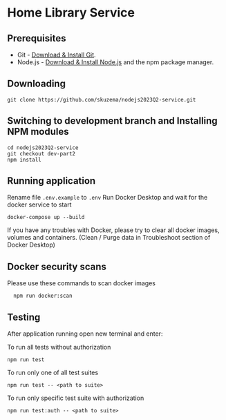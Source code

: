 # Home Library Service

## Prerequisites

- Git - [Download & Install Git](https://git-scm.com/downloads).
- Node.js - [Download & Install Node.js](https://nodejs.org/en/download/) and the npm package manager.

## Downloading

```
git clone https://github.com/skuzema/nodejs2023Q2-service.git
```

## Switching to development branch and Installing NPM modules

```
cd nodejs2023Q2-service
git checkout dev-part2
npm install
```

## Running application

Rename file `.env.example` to `.env`
Run Docker Desktop and wait for the docker service to start

```
docker-compose up --build
```

If you have any troubles with Docker, please try to clear all docker images, volumes and containers.
(Clean / Purge data in Troubleshoot section of Docker Desktop)

## Docker security scans

Please use these commands to scan docker images

```
  npm run docker:scan
```

## Testing

After application running open new terminal and enter:

To run all tests without authorization

```
npm run test
```

To run only one of all test suites

```
npm run test -- <path to suite>
```

To run only specific test suite with authorization

```
npm run test:auth -- <path to suite>
```
